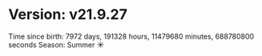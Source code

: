 # Version: v21.9.27
Time since birth: 7972 days, 191328 hours, 11479680 minutes, 688780800 seconds
Season: Summer ☀️
